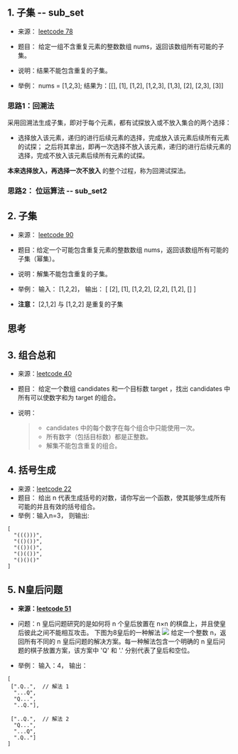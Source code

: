 ## 1.  子集 -- sub_set

- 来源： [leetcode 78](https://leetcode-cn.com/problems/subsets/)

- 题目： 给定一组不含重复元素的整数数组 nums，返回该数组所有可能的子集。
- 说明：结果不能包含重复的子集。

- 举例： nums = [1,2,3]; 结果为：[[], [1], [1,2], [1,2,3], [1,3], [2], [2,3], [3]]

### 思路1：回溯法

采用回溯法生成子集，即对于每个元素，都有试探放入或不放入集合的两个选择：

- 选择放入该元素，递归的进行后续元素的选择，完成放入该元素后续所有元素的试探； 之后将其拿出，即再一次选择不放入该元素，递归的进行后续元素的选择，完成不放入该元素后续所有元素的试探。

**本来选择放入，再选择一次不放入** 的整个过程，称为回溯试探法。

### 思路2： 位运算法 -- sub_set2

## 2. 子集

- 来源： [leetcode 90](https://leetcode-cn.com/problems/subsets-ii/)

- 题目：给定一个可能包含重复元素的整数数组 nums，返回该数组所有可能的子集（幂集）。
- 说明：解集不能包含重复的子集。
- 举例： 输入： [1,2,2]， 输出： 
  [  [2], [1], [1,2,2], [2,2], [1,2], [] ]
- **注意：** [2,1,2] 与 [1,2,2] 是重复的子集

## 思考


## 3. 组合总和

- 来源：[leetcode 40](https://leetcode-cn.com/problems/combination-sum-ii/)

- 题目： 给定一个数组 candidates 和一个目标数 target ，找出 candidates 中所有可以使数字和为 target 的组合。

- 说明：
  > - candidates 中的每个数字在每个组合中只能使用一次。
  > - 所有数字（包括目标数）都是正整数。
  > - 解集不能包含重复的组合。 

## 4. 括号生成

- 来源：[leetcode 22](https://leetcode-cn.com/problems/generate-parentheses/)
- 题目： 给出 n 代表生成括号的对数，请你写出一个函数，使其能够生成所有可能的并且有效的括号组合。
- 举例：输入n=3， 则输出: 
```
[
  "((()))",
  "(()())",
  "(())()",
  "()(())",
  "()()()"
]
```

## 5. N皇后问题

- **来源：[leetcode 51](https://leetcode-cn.com/problems/n-queens/)**
- 问题：n 皇后问题研究的是如何将 n 个皇后放置在 n×n 的棋盘上，并且使皇后彼此之间不能相互攻击。 下图为8皇后的一种解法
![](http://ww1.sinaimg.cn/large/006gOeiSly1g0vhda5ra5j307607o748.jpg)
    给定一个整数 n，返回所有不同的 n 皇后问题的解决方案。每一种解法包含一个明确的 n 皇后问题的棋子放置方案，该方案中 'Q' 和 '.' 分别代表了皇后和空位。

- 举例： 输入：4， 输出：
```
[
 [".Q..",  // 解法 1
  "...Q",
  "Q...",
  "..Q."],

 ["..Q.",  // 解法 2
  "Q...",
  "...Q",
  ".Q.."]
]
```

